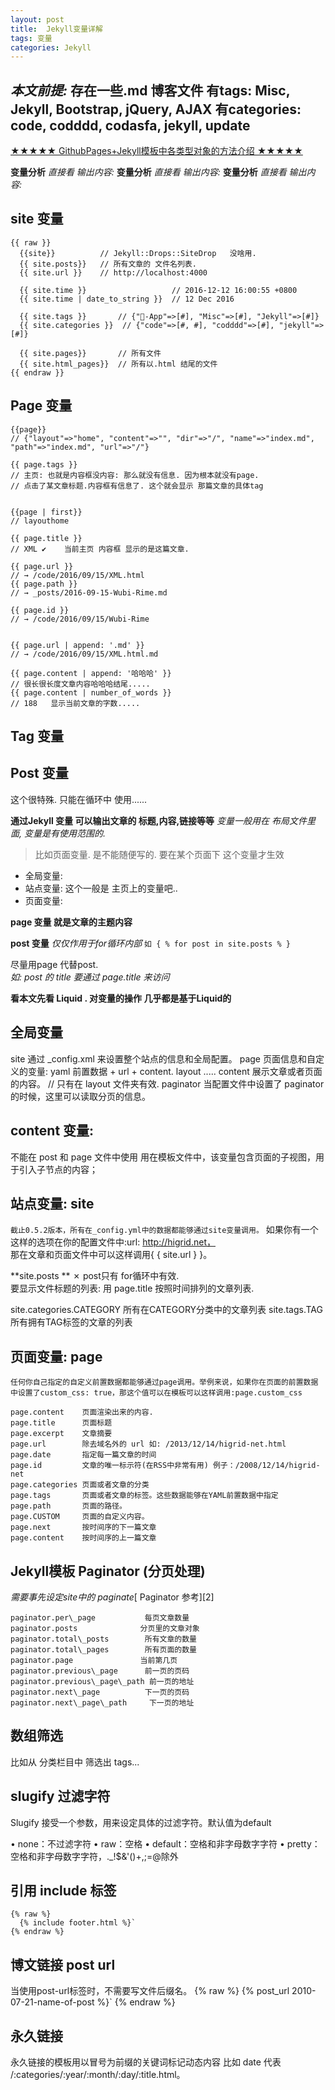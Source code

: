 ```yaml
---
layout: post
title:  Jekyll变量详解
tags: 变量
categories: Jekyll
---
```


*本文前提:*
存在一些.md 博客文件
有tags:  Misc, Jekyll, Bootstrap, jQuery, AJAX
有categories:  code, codddd, codasfa, jekyll, update
---

[★★★★★ GithubPages+Jekyll模板中各类型对象的方法介绍 ★★★★★][1]

**变量分析** *直接看 输出内容:*
**变量分析** *直接看 输出内容:*
**变量分析** *直接看 输出内容:*



## site 变量
	{{ raw }}
	  {{site}}          // Jekyll::Drops::SiteDrop   没啥用.
	  {{ site.posts}}   // 所有文章的 文件名列表. 
	  {{ site.url }}    // http://localhost:4000
	
	  {{ site.time }}                   // 2016-12-12 16:00:55 +0800
	  {{ site.time | date_to_string }}  // 12 Dec 2016
	
	  {{ site.tags }}       // {"-App"=>[#], "Misc"=>[#], "Jekyll"=>[#]}
	  {{ site.categories }}  // {"code"=>[#, #], "codddd"=>[#], "jekyll"=>[#]}
	
	  {{ site.pages}}       // 所有文件
	  {{ site.html_pages}}  // 所有以.html 结尾的文件
	{{ endraw }}


## Page 变量
	{{page}}
	// {"layout"=>"home", "content"=>"", "dir"=>"/", "name"=>"index.md", "path"=>"index.md", "url"=>"/"}
	
	{{ page.tags }}
	// 主页: 也就是内容框没内容: 那么就没有信息. 因为根本就没有page. 
	// 点击了某文章标题.内容框有信息了. 这个就会显示 那篇文章的具体tag
	
	
	{{page | first}} 
	// layouthome
	
	{{ page.title }}
	// XML ✔︎    当前主页 内容框 显示的是这篇文章.
	
	{{ page.url }}
	// → /code/2016/09/15/XML.html
	{{ page.path }}
	// → _posts/2016-09-15-Wubi-Rime.md
	
	{{ page.id }} 
	// → /code/2016/09/15/Wubi-Rime
	
	
	{{ page.url | append: '.md' }}
	// → /code/2016/09/15/XML.html.md
	
	{{ page.content | append: '哈哈哈' }}
	// 很长很长度文章内容哈哈哈结尾.....
	{{ page.content | number_of_words }}
	// 188   显示当前文章的字数.....


## Tag 变量


## Post 变量
这个很特殊. 只能在循环中 使用......


**通过Jekyll 变量 可以输出文章的 标题,内容,链接等等**
 *变量一般用在 布局文件里面, 变量是有使用范围的.*
> 比如页面变量. 是不能随便写的. 要在某个页面下 这个变量才生效
- 全局变量: 
- 站点变量: 这个一般是 主页上的变量吧..
- 页面变量:



**page 变量 就是文章的主题内容**


**post 变量** *仅仅作用于for循环内部*
`如 { % for post in site.posts % } `

尽量用page 代替post.  
*如: post 的 title 要通过 page.title 来访问*


**看本文先看 Liquid . 对变量的操作 几乎都是基于Liquid的**






## 全局变量
site      通过 \_config.xml 来设置整个站点的信息和全局配置。
page      页面信息和自定义的变量: yaml 前置数据 + url + content.
layout  .....
content   展示文章或者页面的内容。 // 只有在 layout 文件夹有效.
paginator 当配置文件中设置了 paginator 的时候，这里可以读取分页的信息。


## content 变量: 
不能在 post 和 page 文件中使用
用在模板文件中，该变量包含页面的子视图，用于引入子节点的内容；



## 站点变量: site
`截止0.5.2版本，所有在_config.yml中的数据都能够通过site变量调用。`
如果你有一个这样的选项在你的配置文件中:url: http://higrid.net，  
那在文章和页面文件中可以这样调用{ { site.url } }。

**site.posts ** ✗
post只有 for循环中有效.  
要显示文件标题的列表: 用 page.title 
按照时间排列的文章列表.



site.categories.CATEGORY   所有在CATEGORY分类中的文章列表
site.tags.TAG    所有拥有TAG标签的文章的列表





## 页面变量: page
`任何你自己指定的自定义前置数据都能够通过page调用。举例来说，如果你在页面的前置数据中设置了custom_css: true，那这个值可以在模板可以这样调用:page.custom_css`


	page.content    页面渲染出来的内容.
	page.title      页面标题
	page.excerpt    文章摘要
	page.url        除去域名外的 url 如: /2013/12/14/higrid-net.html
	page.date       指定每一篇文章的时间
	page.id         文章的唯一标示符(在RSS中非常有用) 例子：/2008/12/14/higrid-net
	page.categories 页面或者文章的分类
	page.tags       页面或者文章的标签。这些数据能够在YAML前置数据中指定
	page.path       页面的路径。
	page.CUSTOM     页面的自定义内容。
	page.next       按时间序的下一篇文章
	page.content    按时间序的上一篇文章


## Jekyll模板 Paginator  (分页处理)
*需要事先设定site中的 paginate*[ Paginator 参考][2]

	paginator.per\_page           每页文章数量
	paginator.posts              分页里的文章对象
	paginator.total\_posts        所有文章的数量
	paginator.total\_pages        所有页面的数量
	paginator.page               当前第几页
	paginator.previous\_page      前一页的页码
	paginator.previous\_page\_path 前一页的地址
	paginator.next\_page          下一页的页码
	paginator.next\_page\_path     下一页的地址



## 数组筛选
比如从 分类栏目中 筛选出 tags...


## slugify  过滤字符
Slugify 接受一个参数，用来设定具体的过滤字符。默认值为default

• none：不过滤字符
• raw：空格
• default：空格和非字母数字字符
• pretty：空格和非字母数字字符，.\_!$&'()+,;=@除外



## 引用 include 标签
	{% raw %}
	  {% include footer.html %}`
	{% endraw %}


## 博文链接 post url
当使用post-url标签时，不需要写文件后缀名。
	{% raw %}
	  {% post_url 2010-07-21-name-of-post %}`
	{% endraw %}



## 永久链接
永久链接的模板用以冒号为前缀的关键词标记动态内容
比如 date 代表 /:categories/:year/:month/:day/:title.html。

























































































































[1]:	http://lilifeng.net/blogs/2015/01/07/Jekyll-Date/
